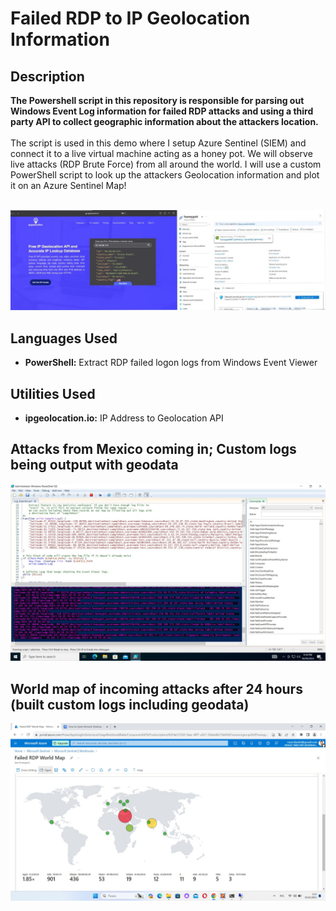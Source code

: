 <h1>Failed RDP to IP Geolocation Information</h1>



<h2>Description</h2>
<b>The Powershell script in this repository is responsible for parsing out Windows Event Log information for failed RDP attacks and using a third party API to collect geographic information about the attackers location.
</b>
<br />
<br />
The script is used in this demo where I setup Azure Sentinel (SIEM) and connect it to a live virtual machine acting as a honey pot.
We will observe live attacks (RDP Brute Force) from all around the world. I will use a custom PowerShell script to
look up the attackers Geolocation information and plot it on an Azure Sentinel Map!
<br />
<br />

<p align="center">
<img src="https://github.com/yerdaulete/SIEM-Lab/blob/main/images/41.19.jpeg" alt="https://github.com/yerdaulete/SIEM-Lab/blob/main/41.19.jpeg" border="0" />
</p>
<h2>Languages Used</h2>

- <b>PowerShell:</b> Extract RDP failed logon logs from Windows Event Viewer 

<h2>Utilities Used</h2>

- <b>ipgeolocation.io:</b> IP Address to Geolocation API

<h2>Attacks from Mexico coming in; Custom logs being output with geodata</h2>

<p align="center">
<img src="https://github.com/yerdaulete/SIEM-Lab/blob/main/images/42.22.jpeg" alt="https://github.com/yerdaulete/SIEM-Lab/blob/main/42.22.jpeg" border="0" />
</p>

<h2>World map of incoming attacks after 24 hours (built custom logs including geodata)</h2>

<p align="center">
<img src="https://github.com/yerdaulete/SIEM-Lab/blob/main/images/46.08.jpeg" alt="https://github.com/yerdaulete/SIEM-Lab/blob/main/46.08.jpeg" border="0" />
</p>


<!--
 ```diff
- text in red
+ text in green
! text in orange
# text in gray
@@ text in purple (and bold)@@
```
--!>
